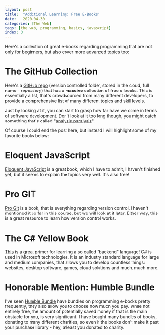```yaml
---
layout: post
title:  "Additional Learning: Free E-Books"
date:   2020-04-30
categories: [The Web]
tags: [the web, programming, basics, javascript]
index: 3
---
```


Here's a collection of great e-books regarding programming that are not only for beginners, but also cover more advanced topics too:

# The GitHub Collection

Here's a [GitHub repo](https://github.com/EbookFoundation/free-programming-books/blob/master/free-programming-books.md) (version controlled folder, stored in the cloud, full name - *repository*) that has a **massive** collection of free e-books. This is essentially a list, that's crowdsourced from many different developers, to provide a comprehensive list of many different topics and skill levels.

Just by looking at it, you can start to grasp how far have we come in terms of software development. Don't look at it too long though, you might catch something that's called "[analysis paralysis](https://www.forbes.com/sites/jeffboss/2015/03/20/how-to-overcome-the-analysis-paralysis-of-decision-making/#55bc92881be5)". 

Of course I could end the post here, but instead I will highlight some of my favorite books below:

# Eloquent JavaScript

[Eloquent JavaScript](https://eloquentjavascript.net/) is a great book, which I have to admit, I haven't finished yet, but it seems to explain the topics very well. It's also free!

# Pro GIT

[Pro Git](https://git-scm.com/book/en/v2) is a book, that is everything regarding version control. I haven't mentioned it so far in this course, but we will look at it later. Either way, this is a great resource to learn how version control works.

# The C# Yellow Book

[This](http://www.csharpcourse.com/) is a great primer for learning a so called "backend" language! C# is used in Microsoft technologies. It is an industry standard language for large and medium companies, that allows you to develop countless things: websites, desktop software, games, cloud solutions and much, much more.

# Honorable Mention: Humble Bundle

I've seen [Humble Bundle](https://humblebundle.com) have bundles on programming e-books pretty frequently, they also allow you to choose how much you pay. While not entirely free, the amount of potentially saved money if that is the main obstacle for you, is very significant. I have bought many bundles of books, donating to many different charities, so even if the books don't make it past your purchase library - hey, atleast you donated to charity.
